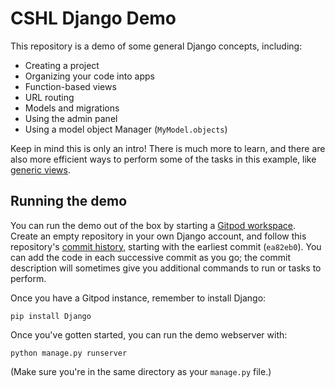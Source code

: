 # CSHL Django Demo

This repository is a demo of some general Django concepts, including:

* Creating a project
* Organizing your code into apps
* Function-based views
* URL routing
* Models and migrations
* Using the admin panel
* Using a model object Manager (`MyModel.objects`)

Keep in mind this is only an intro! There is much more to learn, and there are also more efficient ways to perform some of the tasks in this example, like [generic views](https://docs.djangoproject.com/en/5.1/topics/class-based-views/generic-display/).

## Running the demo

You can run the demo out of the box by starting a [Gitpod workspace](https://gitpod.io/). Create an empty repository in your own Django account, and follow this repository's [commit history](https://github.com/pbaranay/cshl-django/commits/main/), starting with the earliest commit (`ea82eb0`). You can add the code in each successive commit as you go; the commit description will sometimes give you additional commands to run or tasks to perform.

Once you have a Gitpod instance, remember to install Django:

```shell
pip install Django
```

Once you've gotten started, you can run the demo webserver with:

```shell
python manage.py runserver
```

(Make sure you're in the same directory as your `manage.py` file.)
